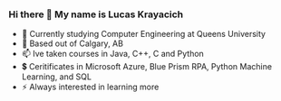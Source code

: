 ### Hi there 👋 My name is Lucas Krayacich

- 🌱 Currently studying Computer Engineering at Queens University
- 💬 Based out of Calgary, AB
- 📫 Ive taken courses in Java, C++, C and Python
- 💲 Ceritificates in Microsoft Azure, Blue Prism RPA, Python Machine Learning, and SQL 
- ⚡ Always interested in learning more
